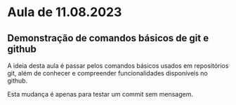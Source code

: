 # Aula de 11.08.2023

## Demonstração de comandos básicos de git e github

A ideia desta aula é passar pelos comandos básicos usados em repositórios git, além de conhecer e compreender funcionalidades disponíveis no github.

Esta mudança é apenas para testar um commit sem mensagem.